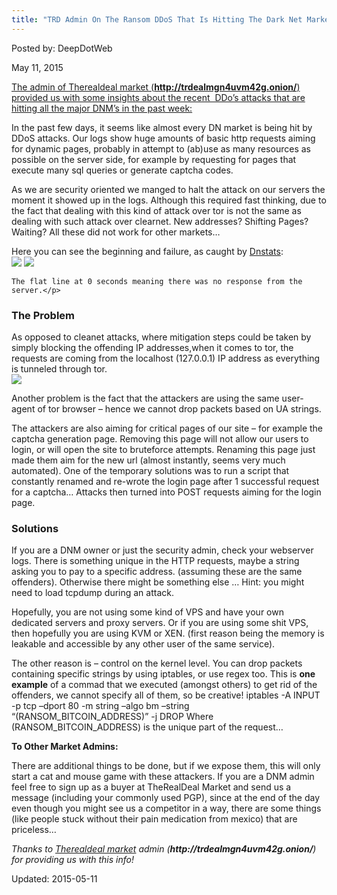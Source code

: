 ```yaml
---
title: "TRD Admin On The Ransom DDoS That Is Hitting The Dark Net Markets"
---
```



Posted by: DeepDotWeb
    
    
<span>May 11, 2015</span>



<p><span style="text-decoration: underline;">The admin of <a href="https://gir.pub/deepdotweb/2015/04/08/therealdeal-dark-net-market-for-code-0days-exploits/">Therealdeal market</a> (<strong>http://trdealmgn4uvm42g.onion/</strong>) provided us with some insights about the recent  DDo&#8217;s attacks that are hitting all the major DNM&#8217;s in the past week:</span></p>
<p>In the past few days, it seems like almost every DN market is being hit by DDoS attacks. Our logs show huge amounts of basic http requests aiming for dynamic pages, probably in attempt to (ab)use as many resources as possible on the server side, for example by requesting for pages that execute many sql queries or generate captcha codes.</p>
<p>As we are security oriented we manged to halt the attack on our servers the moment it showed up in the logs. Although this required fast thinking, due to the fact that dealing with this kind of attack over tor is not the same as dealing with such attack over clearnet. New addresses? Shifting Pages? Waiting? All these did not work for other markets&#8230;</p>
<p>Here you can see the beginning and failure, as caught by <a href="https://dnstats.net/market/TheRealDeal">Dnstats</a>:<br />


<img src="https://gir.pub/deepdotweb/imgs/2015/05/failddos.png">



<img src="https://gir.pub/deepdotweb/imgs/2015/05/gooddos.png">

    The flat line at 0 seconds meaning there was no response from the server.</p>
<h3>The Problem</h3>
<p>As opposed to cleanet attacks, where mitigation steps could be taken by simply blocking the offending IP addresses,when it comes to tor, the requests are coming from the localhost (127.0.0.1) IP address as everything is tunneled through tor.<br />


<img src="https://gir.pub/deepdotweb/imgs/2015/05/screenshot.png">

<p>Another problem is the fact that the attackers are using the same user-agent of tor browser &#8211; hence we cannot drop packets based on UA strings.</p>
<p>The attackers are also aiming for critical pages of our site &#8211; for example the captcha generation page. Removing this page will not allow our users to login, or will open the site to bruteforce attempts. Renaming this page just made them aim for the new url (almost instantly, seems very much automated). One of the temporary solutions was to run a script that constantly renamed and re-wrote the login page after 1 successful request for a captcha&#8230; Attacks then turned into POST requests aiming for the login page.</p>
<h3>Solutions</h3>
<p>If you are a DNM owner or just the security admin, check your webserver logs. There is something unique in the HTTP requests, maybe a string asking you to pay to a specific address. (assuming these are the same offenders). Otherwise there might be something else &#8230; Hint: you might need to load tcpdump during an attack.</p>
<p>Hopefully, you are not using some kind of VPS and have your own dedicated servers and proxy servers. Or if you are using some shit VPS, then hopefully you are using KVM or XEN. (first reason being the memory is leakable and accessible by any other user of the same service).</p>
<p>The other reason is &#8211; control on the kernel level. You can drop packets containing specific strings by using iptables, or use regex too. This is <strong>one example</strong> of a commad that we executed (amongst others) to get rid of the offenders, we cannot specify all of them, so be creative! iptables -A INPUT -p tcp &#8211;dport 80 -m string &#8211;algo bm &#8211;string &#8220;(RANSOM_BITCOIN_ADDRESS)&#8221; -j DROP Where (RANSOM_BITCOIN_ADDRESS) is the unique part of the request&#8230;</p>
<p><strong>To Other Market Admins:</strong></p>
<p>There are additional things to be done, but if we expose them, this will only start a cat and mouse game with these attackers. If you are a DNM admin feel free to sign up as a buyer at TheRealDeal Market and send us a message (including your commonly used PGP), since at the end of the day even though you might see us a competitor in a way, there are some things (like people stuck without their pain medication from mexico) that are priceless&#8230;</p>
<p><em>Thanks to <a href="https://gir.pub/deepdotweb/2015/04/08/therealdeal-dark-net-market-for-code-0days-exploits/">Therealdeal market</a> admin (<strong>http://trdealmgn4uvm42g.onion/</strong>) for providing us with this info!</em></p>
    
    

Updated: 2015-05-11

    



